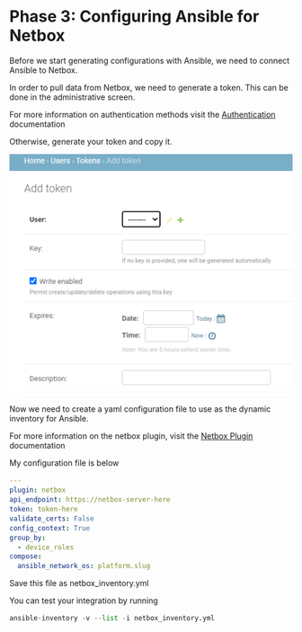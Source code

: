 # Phase 3: Configuring Ansible for Netbox

Before we start generating configurations with Ansible, we need to connect Ansible to Netbox. 

In order to pull data from Netbox, we need to generate a token. This can be done in the administrative screen.

For more information on authentication methods visit the [Authentication](https://netbox.readthedocs.io/en/stable/api/authentication/) documentation

Otherwise, generate your token and copy it.

![Phase 3 Token Screen](/img/phase_3_token_screen.PNG)

Now we need to create a yaml configuration file to use as the dynamic inventory for Ansible.

For more information on the netbox plugin, visit the [Netbox Plugin](https://docs.ansible.com/ansible/latest/plugins/inventory/netbox.html) documentation

My configuration file is below
```yaml
---
plugin: netbox
api_endpoint: https://netbox-server-here
token: token-here
validate_certs: False
config_context: True
group_by:
  - device_roles
compose:
  ansible_network_os: platform.slug
```

Save this file as netbox_inventory.yml

You can test your integration by running 
```python
ansible-inventory -v --list -i netbox_inventory.yml
```

